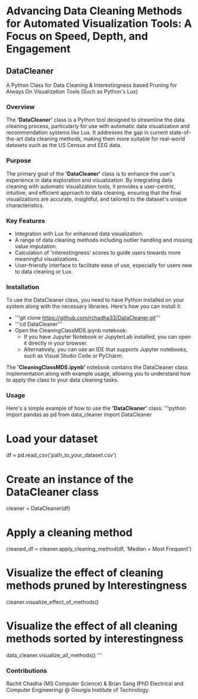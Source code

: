 # Advancing Data Cleaning Methods for Automated Visualization Tools: A Focus on Speed, Depth, and Engagement

## DataCleaner
A Python Class for Data Cleaning &amp; Interestingness based Pruning for Always On Visualization Tools (Such as Python's Lux)

### Overview
The **'DataCleaner'** class is a Python tool designed to streamline the data cleaning process, particularly for use with automatic data visualization and recommendation systems like Lux. It addresses the gap in current state-of-the-art data cleaning methods, making them more suitable for real-world datasets such as the US Census and EEG data.

### Purpose
The primary goal of the **'DataCleaner'** class is to enhance the user's experience in data exploration and visualization. By integrating data cleaning with automatic visualization tools, it provides a user-centric, intuitive, and efficient approach to data cleaning, ensuring that the final visualizations are accurate, insightful, and tailored to the dataset's unique characteristics.

### Key Features
- Integration with Lux for enhanced data visualization.
- A range of data cleaning methods including outlier handling and missing value imputation.
- Calculation of 'interestingness' scores to guide users towards more meaningful visualizations.
- User-friendly interface to facilitate ease of use, especially for users new to data cleaning or Lux.

### Installation

To use the DataCleaner class, you need to have Python installed on your system along with the necessary libraries. Here's how you can install it:

- '''git clone https://github.com/rchadha33/DataCleaner.git'''
- '''cd DataCleaner'''
- Open the CleaningClassMDS.ipynb notebook:
    - If you have Jupyter Notebook or JupyterLab installed, you can open it directly in your browser.
    - Alternatively, you can use an IDE that supports Jupyter notebooks, such as Visual Studio Code or PyCharm.

The **'CleaningClassMDS.ipynb'** notebook contains the DataCleaner class implementation along with example usage, allowing you to understand how to apply the class to your data cleaning tasks.

### Usage
Here's a simple example of how to use the **'DataCleaner'** class:
'''python
import pandas as pd
from data_cleaner import DataCleaner

# Load your dataset
df = pd.read_csv('path_to_your_dataset.csv')

# Create an instance of the DataCleaner class
cleaner = DataCleaner(df)

# Apply a cleaning method
cleaned_df = cleaner.apply_cleaning_method(df, 'Median + Most Frequent')

# Visualize the effect of cleaning methods pruned by Interestingness
cleaner.visualize_effect_of_methods()

# Visualize the effect of all cleaning methods sorted by interestingness
data_cleaner.visualize_all_methods()
'''

### Contributions
Rachit Chadha (MS Computer Science) & Brian Sang (PhD Electrical and Computer Engineering) @ Georgia Institute of Technology.





